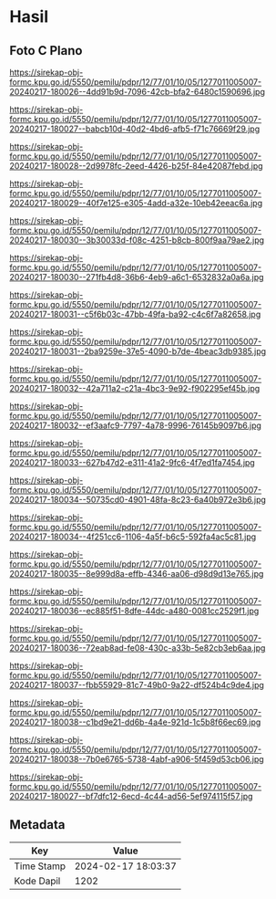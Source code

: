 # Hasil

## Foto C Plano

https://sirekap-obj-formc.kpu.go.id/5550/pemilu/pdpr/12/77/01/10/05/1277011005007-20240217-180026--4dd91b9d-7096-42cb-bfa2-6480c1590696.jpg

https://sirekap-obj-formc.kpu.go.id/5550/pemilu/pdpr/12/77/01/10/05/1277011005007-20240217-180027--babcb10d-40d2-4bd6-afb5-f71c76669f29.jpg

https://sirekap-obj-formc.kpu.go.id/5550/pemilu/pdpr/12/77/01/10/05/1277011005007-20240217-180028--2d9978fc-2eed-4426-b25f-84e42087febd.jpg

https://sirekap-obj-formc.kpu.go.id/5550/pemilu/pdpr/12/77/01/10/05/1277011005007-20240217-180029--40f7e125-e305-4add-a32e-10eb42eeac6a.jpg

https://sirekap-obj-formc.kpu.go.id/5550/pemilu/pdpr/12/77/01/10/05/1277011005007-20240217-180030--3b30033d-f08c-4251-b8cb-800f9aa79ae2.jpg

https://sirekap-obj-formc.kpu.go.id/5550/pemilu/pdpr/12/77/01/10/05/1277011005007-20240217-180030--271fb4d8-36b6-4eb9-a6c1-6532832a0a6a.jpg

https://sirekap-obj-formc.kpu.go.id/5550/pemilu/pdpr/12/77/01/10/05/1277011005007-20240217-180031--c5f6b03c-47bb-49fa-ba92-c4c6f7a82658.jpg

https://sirekap-obj-formc.kpu.go.id/5550/pemilu/pdpr/12/77/01/10/05/1277011005007-20240217-180031--2ba9259e-37e5-4090-b7de-4beac3db9385.jpg

https://sirekap-obj-formc.kpu.go.id/5550/pemilu/pdpr/12/77/01/10/05/1277011005007-20240217-180032--42a711a2-c21a-4bc3-9e92-f902295ef45b.jpg

https://sirekap-obj-formc.kpu.go.id/5550/pemilu/pdpr/12/77/01/10/05/1277011005007-20240217-180032--ef3aafc9-7797-4a78-9996-76145b9097b6.jpg

https://sirekap-obj-formc.kpu.go.id/5550/pemilu/pdpr/12/77/01/10/05/1277011005007-20240217-180033--627b47d2-e311-41a2-9fc6-4f7ed1fa7454.jpg

https://sirekap-obj-formc.kpu.go.id/5550/pemilu/pdpr/12/77/01/10/05/1277011005007-20240217-180034--50735cd0-4901-48fa-8c23-6a40b972e3b6.jpg

https://sirekap-obj-formc.kpu.go.id/5550/pemilu/pdpr/12/77/01/10/05/1277011005007-20240217-180034--4f251cc6-1106-4a5f-b6c5-592fa4ac5c81.jpg

https://sirekap-obj-formc.kpu.go.id/5550/pemilu/pdpr/12/77/01/10/05/1277011005007-20240217-180035--8e999d8a-effb-4346-aa06-d98d9d13e765.jpg

https://sirekap-obj-formc.kpu.go.id/5550/pemilu/pdpr/12/77/01/10/05/1277011005007-20240217-180036--ec885f51-8dfe-44dc-a480-0081cc2529f1.jpg

https://sirekap-obj-formc.kpu.go.id/5550/pemilu/pdpr/12/77/01/10/05/1277011005007-20240217-180036--72eab8ad-fe08-430c-a33b-5e82cb3eb6aa.jpg

https://sirekap-obj-formc.kpu.go.id/5550/pemilu/pdpr/12/77/01/10/05/1277011005007-20240217-180037--fbb55929-81c7-49b0-9a22-df524b4c9de4.jpg

https://sirekap-obj-formc.kpu.go.id/5550/pemilu/pdpr/12/77/01/10/05/1277011005007-20240217-180038--c1bd9e21-dd6b-4a4e-921d-1c5b8f66ec69.jpg

https://sirekap-obj-formc.kpu.go.id/5550/pemilu/pdpr/12/77/01/10/05/1277011005007-20240217-180038--7b0e6765-5738-4abf-a906-5f459d53cb06.jpg

https://sirekap-obj-formc.kpu.go.id/5550/pemilu/pdpr/12/77/01/10/05/1277011005007-20240217-180027--bf7dfc12-6ecd-4c44-ad56-5ef974115f57.jpg


## Metadata

| Key        | Value               |
| ---------- | ------------------- |
| Time Stamp | 2024-02-17 18:03:37 |
| Kode Dapil | 1202                |



